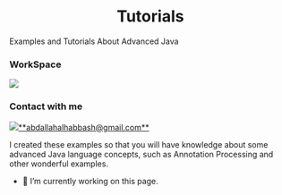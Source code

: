 <h1 align="center">Tutorials</h1>
Examples and Tutorials About Advanced Java

<h3 align="left">WorkSpace</h3>
<a href ="" target ="_blank"><img src ="https://img.shields.io/badge/NVIDIA-GTX1650-76B900?style=for-the-badge&logo=nvidia&logoColor=white"></a>
<h3 align="left">Contact with me</h3>
<a href ="" target ="_blank"><img src ="https://img.shields.io/badge/Gmail-D14836?style=for-the-badge&logo=gmail&logoColor=white">**abdallahalhabbash@gmail.com**</a>

I created these examples so that you will have knowledge about some advanced Java language concepts, such as Annotation Processing and other wonderful examples.

- 🔭 I’m currently working on this page. 




